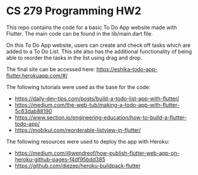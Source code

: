 # CS 279 Programming HW2

This repo contains the code for a basic To Do App website made with Flutter. The main code can be found in the lib/main.dart file.

On this To Do App website, users can create and check off tasks which are added to a To Do List. This site also has the additional functionality of being able to reorder the tasks in the list using drag and drop.

The final site can be accessed here: https://eshika-todo-app-flutter.herokuapp.com/#/

The following tutorials were used as the base for the code:
  * https://daily-dev-tips.com/posts/build-a-todo-list-app-with-flutter/
  * https://medium.com/the-web-tub/making-a-todo-app-with-flutter-5c63dab88190
  * https://www.section.io/engineering-education/how-to-build-a-flutter-todo-app/
  * https://mobikul.com/reorderable-listview-in-flutter/

The following resources were used to deploy the app with Heroku: 
* https://medium.com/@wendreof/how-publish-flutter-web-app-on-heroku-github-pages-f4df95bdd385
* https://github.com/diezep/heroku-buildpack-flutter
